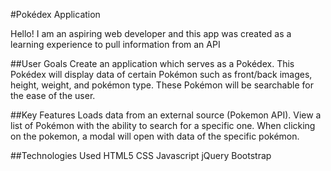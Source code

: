 
#Pokédex Application

Hello! I am an aspiring web developer and this app was created as a learning experience to pull information from an API

##User Goals
Create an application which serves as a Pokédex. This Pokédex will display data of certain Pokémon such as front/back images, height, weight, and pokémon type. These Pokémon will be searchable for the ease of the user.

##Key Features
    Loads data from an external source (Pokemon API).
    View a list of Pokémon with the ability to search for a specific one.
    When clicking on the pokemon, a modal will open with data of the specific pokémon.

##Technologies Used
    HTML5
    CSS
    Javascript
    jQuery
    Bootstrap
